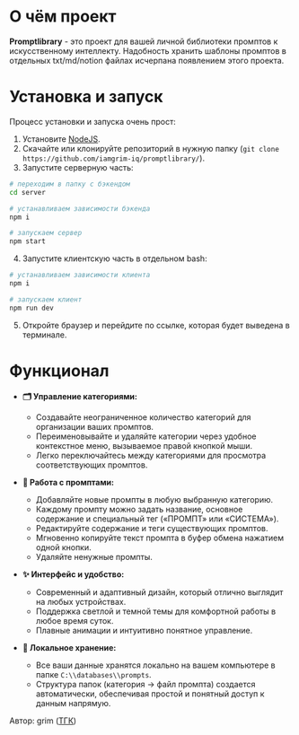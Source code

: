 # О чём проект

**Promptlibrary** - это проект для вашей личной библиотеки промптов к искусственному интеллекту.
Надобность хранить шаблоны промптов в отдельных txt/md/notion файлах исчерпана появлением этого проекта.

# Установка и запуск

Процесс установки и запуска очень прост:

1. Установите [NodeJS](https://nodejs.org/en/download).
2. Скачайте или клонируйте репозиторий в нужную папку (`git clone https://github.com/iamgrim-iq/promptlibrary/`).
3. Запустите серверную часть:

```bash
# переходим в папку с бэкендом
cd server

# устанавливаем зависимости бэкенда
npm i

# запускаем сервер
npm start
```

4. Запустите клиентскую часть в отдельном bash:

```bash
# устанавливаем зависимости клиента
npm i

# запускаем клиент
npm run dev
```

5. Откройте браузер и перейдите по ссылке, которая будет выведена в терминале.


# Функционал

*   **🗂️ Управление категориями:**
    *   Создавайте неограниченное количество категорий для организации ваших промптов.
    *   Переименовывайте и удаляйте категории через удобное контекстное меню, вызываемое правой кнопкой мыши.
    *   Легко переключайтесь между категориями для просмотра соответствующих промптов.

*   **📝 Работа с промптами:**
    *   Добавляйте новые промпты в любую выбранную категорию.
    *   Каждому промпту можно задать название, основное содержание и специальный тег («ПРОМПТ» или «СИСТЕМА»).
    *   Редактируйте содержание и теги существующих промптов.
    *   Мгновенно копируйте текст промпта в буфер обмена нажатием одной кнопки.
    *   Удаляйте ненужные промпты.

*   **✨ Интерфейс и удобство:**
    *   Современный и адаптивный дизайн, который отлично выглядит на любых устройствах.
    *   Поддержка светлой и темной темы для комфортной работы в любое время суток.
    *   Плавные анимации и интуитивно понятное управление.

*   **💾 Локальное хранение:**
    *   Все ваши данные хранятся локально на вашем компьютере в папке `C:\\databases\\prompts`.
    *   Структура папок (категория -> файл промпта) создается автоматически, обеспечивая простой и понятный доступ к данным напрямую.

Автор: grim ([ТГК](https://t.me/codegoddev))